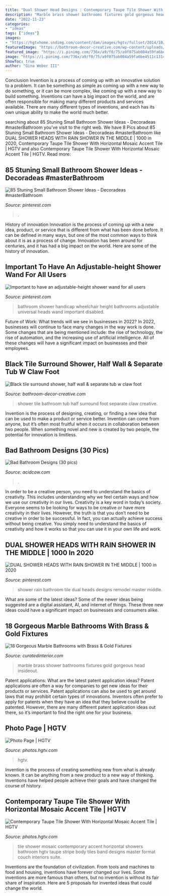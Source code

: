 ```yaml
---
title: "Dual Shower Head Designs : Contemporary Taupe Tile Shower With Horizontal Mosaic Accent Tile"
description: "Marble brass shower bathrooms fixtures gold gorgeous head insideout"
date: "2022-11-23"
categories:
- "ideas"
tags: ["ideas"]
images:
- "https://hgtvhome.sndimg.com/content/dam/images/hgtv/fullset/2014/10/6/0/Red-Couch-Interiors_Contemporary-Master-Suite-shower.jpg.rend.hgtvcom.616.924.suffix/1412614793371.jpeg"
featuredImage: "https://bathroom-decor-creative.com/wp-content/uploads/2019/04/BD054615-67A4-4F83-BE40-A85753ED0987-768x1024.jpeg"
featured_image: "https://i.pinimg.com/736x/a9/f0/75/a9f075ab004a59fa6be4511c13147142--handicap-bathroom-shower-heads.jpg"
image: "https://i.pinimg.com/736x/a9/f0/75/a9f075ab004a59fa6be4511c13147142--handicap-bathroom-shower-heads.jpg"
ShowToc: true
author: "Gina Weber III"
---
```



Conclusion
Invention is a process of coming up with an innovative solution to a problem. It can be something as simple as coming up with a new way to do something, or it can be more complex, like coming up with a new way to build something. Inventions can have a big impact on the world, and are often responsible for making many different products and services available. There are many different types of inventions, and each has its own unique ability to make the world much better.

	

		
searching about 85 Stuning Small Bathroom Shower Ideas - Decoradeas #masterBathroom you've visit to the right web. We have 8 Pics about 85 Stuning Small Bathroom Shower Ideas - Decoradeas #masterBathroom like DUAL SHOWER HEADS WITH RAIN SHOWER IN THE MIDDLE | 1000 in 2020, Contemporary Taupe Tile Shower With Horizontal Mosaic Accent Tile | HGTV and also Contemporary Taupe Tile Shower With Horizontal Mosaic Accent Tile | HGTV. Read more:
		
    
## 85 Stuning Small Bathroom Shower Ideas - Decoradeas #masterBathroom

<img loading=lazy src="https://i.pinimg.com/736x/b9/ff/09/b9ff0963c996d823a9f3e9e410011e55.jpg" onerror="this.onerror=null;this.src='https://tse2.mm.bing.net/th?id=OIP.C9liFpAaBdu4Rnc2_GzqdQHaKe&amp;pid=15.1';" alt="85 Stuning Small Bathroom Shower Ideas - Decoradeas #masterBathroom">

_Source: pinterest.com_

>. 

	

History of innovation
Innovation is the process of coming up with a new idea, product, or service that is different from what has been done before. It can be defined in many ways, but one of the most common ways to think about it is as a process of change. Innovation has been around for centuries, and it has had a big impact on the world. Here are some of the history of innovation.

    
## Important To Have An Adjustable-height Shower Wand For All Users

<img loading=lazy src="https://i.pinimg.com/736x/a9/f0/75/a9f075ab004a59fa6be4511c13147142--handicap-bathroom-shower-heads.jpg" onerror="this.onerror=null;this.src='https://tse4.mm.bing.net/th?id=OIP.VVo1Zw6KCdxsPO8_nGzW2QAAAA&amp;pid=15.1';" alt="Important to have an adjustable-height shower wand for all users">

_Source: pinterest.com_

>bathroom shower handicap wheelchair height bathrooms adjustable universal heads wand important disabled. 

	

Future of Work: What trends will we see in businesses in 2022?
In 2022, businesses will continue to face many changes in the way work is done. Some changes that are being mentioned include: the rise of technology, the rise of automation, and the increasing use of artificial intelligence. All of these changes will have a significant impact on businesses and their employees.

    
## Black Tile Surround Shower, Half Wall &amp; Separate Tub W Claw Foot

<img loading=lazy src="https://bathroom-decor-creative.com/wp-content/uploads/2019/04/BD054615-67A4-4F83-BE40-A85753ED0987-768x1024.jpeg" onerror="this.onerror=null;this.src='https://tse4.mm.bing.net/th?id=OIP.lTGgmDtVCLz4ofkTK5S-PQHaJ4&amp;pid=15.1';" alt="Black tile surround shower, half wall &amp; separate tub w claw foot">

_Source: bathroom-decor-creative.com_

>shower tile bathroom tub half surround foot separate claw creative. 

	

Invention is the process of designing, creating, or finding a new idea that can be used to make a product or service better. Invention can come from anyone, but it’s often most fruitful when it occurs in collaboration between two people. When something novel and new is created by two people, the potential for innovation is limitless.

    
## Bad Bathroom Designs (30 Pics)

<img loading=lazy src="https://cdn.acidcow.com/pics/20190822/1566495769_yp6bfubxbq.jpg" onerror="this.onerror=null;this.src='https://tse2.mm.bing.net/th?id=OIP.LhqaT9HkZzXSTny9Dv_d0QHaJP&amp;pid=15.1';" alt="Bad Bathroom Designs (30 pics)">

_Source: acidcow.com_

>. 

	

In order to be a creative person, you need to understand the basics of creativity. This includes understanding why we feel certain ways and how we use our creativity in our lives.
Creativity is a key word in today’s society. Everyone seems to be looking for ways to be creative or have more creativity in their lives. However, the truth is that you don’t need to be creative in order to be successful. In fact, you can actually achieve success without being creative. You simply need to understand the basics of creativity and how it works so that you can use it in your own life and work.

    
## DUAL SHOWER HEADS WITH RAIN SHOWER IN THE MIDDLE | 1000 In 2020

<img loading=lazy src="https://i.pinimg.com/736x/11/32/10/113210c4c91fba77269154422ecc13fd.jpg" onerror="this.onerror=null;this.src='https://tse4.mm.bing.net/th?id=OIP.Oak2oifpqWdDV1k_JtX1ggHaLH&amp;pid=15.1';" alt="DUAL SHOWER HEADS WITH RAIN SHOWER IN THE MIDDLE | 1000 in 2020">

_Source: pinterest.com_

>shower rain bathroom tile dual heads designs remodel master middle. 

	

What are some of the latest ideas?
Some of the newer ideas being suggested are a digital assistant, AI, and internet of things. These three new ideas could have a significant impact on businesses and consumers alike.

    
## 18 Gorgeous Marble Bathrooms With Brass &amp; Gold Fixtures

<img loading=lazy src="http://curatedinterior.com/wp-content/uploads/2017/01/Brass-Vertical-Shower-Head-in-Marble-Shower.jpg" onerror="this.onerror=null;this.src='https://tse1.mm.bing.net/th?id=OIP.g5SiqfFu6DRZ2f7W7qyNUAHaLJ&amp;pid=15.1';" alt="18 Gorgeous Marble Bathrooms with Brass &amp; Gold Fixtures">

_Source: curatedinterior.com_

>marble brass shower bathrooms fixtures gold gorgeous head insideout. 

	

Patent applications: What are the latest patent application ideas?
Patent applications are often a way for companies to get new ideas for their products or services. Patent applications can also be used to get around laws that may prohibit certain types of innovations. 
Inventors often prefer to apply for patents when they have an idea that they believe could be patented. However, there are many different patent application ideas out there, so it’s important to find the right one for your business.

    
## Photo Page | HGTV

<img loading=lazy src="https://hgtvhome.sndimg.com/content/dam/images/hgtv/fullset/2016/12/5/0/Jordan-Iverson_Spyglass_13.jpg.rend.hgtvcom.616.924.suffix/1480956078342.jpeg" onerror="this.onerror=null;this.src='https://tse3.mm.bing.net/th?id=OIP.hC2y_etchEyCn0myy1OuGwHaLH&amp;pid=15.1';" alt="Photo Page | HGTV">

_Source: photos.hgtv.com_

>hgtv. 

	

Invention is the process of creating something new from what is already known. It can be anything from a new product to a new way of thinking. Inventions have helped people achieve their goals and have changed the course of history.

    
## Contemporary Taupe Tile Shower With Horizontal Mosaic Accent Tile | HGTV

<img loading=lazy src="https://hgtvhome.sndimg.com/content/dam/images/hgtv/fullset/2014/10/6/0/Red-Couch-Interiors_Contemporary-Master-Suite-shower.jpg.rend.hgtvcom.616.924.suffix/1412614793371.jpeg" onerror="this.onerror=null;this.src='https://tse1.mm.bing.net/th?id=OIP.99VBMal6-T-B4YpV7eVi-gHaLH&amp;pid=15.1';" alt="Contemporary Taupe Tile Shower With Horizontal Mosaic Accent Tile | HGTV">

_Source: photos.hgtv.com_

>tile shower mosaic contemporary accent horizontal showers bathroom hgtv taupe stripe body tiles band designs master format couch interiors suite. 

	

Inventions are the foundation of civilization. From tools and machines to food and housing, inventions have forever changed our lives. Some inventions are more famous than others, but no invention is without its fair share of inspiration. Here are 5 proposals for invented ideas that could change the world.

